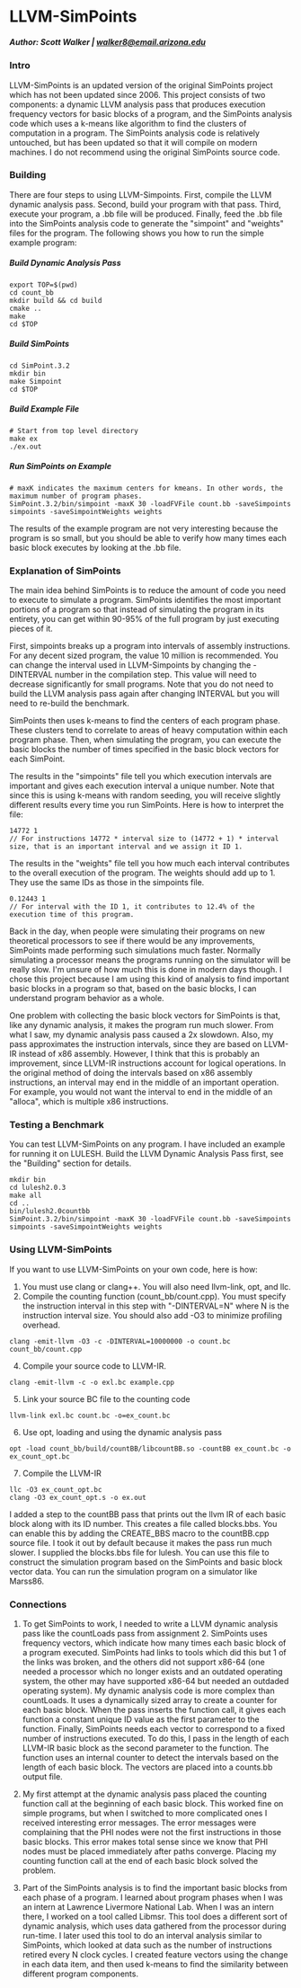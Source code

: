 # LLVM-SimPoints
##### Author: Scott Walker | walker8@email.arizona.edu
### Intro
LLVM-SimPoints is an updated version of the original SimPoints project which has not been updated since 2006. This project consists of two components: a dynamic LLVM analysis pass that produces execution frequency vectors for basic blocks of a program, and the SimPoints analysis code which uses a k-means like algorithm to find the clusters of computation in a program. The SimPoints analysis code is relatively untouched, but has been updated so that it will compile on modern machines. I do not recommend using the original SimPoints source code.

### Building
There are four steps to using LLVM-Simpoints. First, compile the LLVM dynamic analysis pass. Second, build your program with that pass. Third, execute your program, a .bb file will be produced. Finally, feed the .bb file into the SimPoints analysis code to generate the "simpoint" and "weights" files for the program. The following shows you how to run the simple example program:

##### Build Dynamic Analysis Pass
```
export TOP=$(pwd)
cd count_bb
mkdir build && cd build
cmake ..
make
cd $TOP
```

##### Build  SimPoints
```
cd SimPoint.3.2
mkdir bin
make Simpoint
cd $TOP
```

##### Build Example File
```
# Start from top level directory
make ex
./ex.out
```

##### Run SimPoints on Example
```
# maxK indicates the maximum centers for kmeans. In other words, the maximum number of program phases.
SimPoint.3.2/bin/simpoint -maxK 30 -loadFVFile count.bb -saveSimpoints simpoints -saveSimpointWeights weights
```

The results of the example program are not very interesting because the program is so small, but you should be able to verify how many times each basic block executes by looking at the .bb file.

### Explanation of SimPoints
The main idea behind SimPoints is to reduce the amount of code you need to execute to simulate a program. SimPoints identifies the most important portions of a program so that instead of simulating the program in its entirety, you can get within 90-95% of the full program by just executing pieces of it. 

First, simpoints breaks up a program into intervals of assembly instructions. For any decent sized program, the value 10 million is recommended. You can change the interval used in LLVM-Simpoints by changing the -DINTERVAL number in the compilation step. This value will need to decrease significantly for small programs. Note that you do not need to build the LLVM analysis pass again after changing INTERVAL but you will need to re-build the benchmark. 

SimPoints then uses k-means to find the centers of each program phase. These clusters tend to correlate to areas of heavy computation within each program phase. Then, when simulating the program, you can execute the basic blocks the number of times specified in the basic block vectors for each SimPoint.

The results in the "simpoints" file tell you which execution intervals are important and gives each execution interval a unique number. Note that since this is using k-means with random seeding, you will receive slightly different results every time you run SimPoints. Here is how to interpret the file:
```
14772 1
// For instructions 14772 * interval size to (14772 + 1) * interval size, that is an important interval and we assign it ID 1.
```

The results in the "weights" file tell you how much each interval contributes to the overall execution of the program. The weights should add up to 1. They use the same IDs as those in the simpoints file.
```
0.12443 1
// For interval with the ID 1, it contributes to 12.4% of the execution time of this program.
```

Back in the day, when people were simulating their programs on new theoretical processors to see if there would be any improvements, SimPoints made performing such simulations much faster. Normally simulating a processor means the programs running on the simulator will be really slow. I'm unsure of how much this is done in modern days though. I chose this project because I am using this kind of analysis to find important basic blocks in a program so that, based on the basic blocks, I can understand program behavior as a whole. 

One problem with collecting the basic block vectors for SimPoints is that, like any dynamic analysis, it makes the program run much slower. From what I saw, my dynamic analysis pass caused a 2x slowdown. Also, my pass approximates the instruction intervals, since they are based on LLVM-IR instead of x86 assembly. However, I think that this is probably an improvement, since LLVM-IR instructions account for logical operations. In the original method of doing the intervals based on x86 assembly instructions, an interval may end in the middle of an important operation. For example, you would not want the interval to end in the middle of an "alloca", which is multiple x86 instructions.

### Testing a Benchmark
You can test LLVM-SimPoints on any program. I have included an example for running it on LULESH. Build the LLVM Dynamic Analysis Pass first, see the "Building" section for details.
```
mkdir bin
cd lulesh2.0.3
make all
cd ..
bin/lulesh2.0countbb
SimPoint.3.2/bin/simpoint -maxK 30 -loadFVFile count.bb -saveSimpoints simpoints -saveSimpointWeights weights
```
### Using LLVM-SimPoints
If you want to use LLVM-SimPoints on your own code, here is how:

1. You must use clang or clang++. You will also need llvm-link, opt, and llc.
2. Compile the counting function (count_bb/count.cpp). You must specify the instruction interval in this step with "-DINTERVAL=N" where N is the instruction interval size. You should also add -O3 to minimize profiling overhead.
```
clang -emit-llvm -O3 -c -DINTERVAL=10000000 -o count.bc count_bb/count.cpp

```
4. Compile your source code to LLVM-IR. 
```
clang -emit-llvm -c -o exl.bc example.cpp
```
5. Link your source BC file to the counting code
```
llvm-link exl.bc count.bc -o=ex_count.bc
```
6. Use opt, loading and using the dynamic analysis pass
```
opt -load count_bb/build/countBB/libcountBB.so -countBB ex_count.bc -o ex_count_opt.bc
```
7. Compile the LLVM-IR
```
llc -O3 ex_count_opt.bc 
clang -O3 ex_count_opt.s -o ex.out
```

I added a step to the countBB pass that prints out the llvm IR of each basic block along with its ID number. This creates a file called blocks.bbs. You can enable this by adding the CREATE_BBS macro to the countBB.cpp source file. I took it out by default because it makes the pass run much slower. I supplied the blocks.bbs file for lulesh. You can use this file to construct the simulation program based on the SimPoints and basic block vector data. You can run the simulation program on a simulator like Marss86.


### Connections
1. To get SimPoints to work, I needed to write a LLVM dynamic analysis pass like the countLoads pass from assignment 2. SimPoints uses frequency vectors, which indicate how many times each basic block of a program executed. SimPoints had links to tools which did this but 1 of the links was broken, and the others did not support x86-64 (one needed a processor which no longer exists and an outdated operating system, the other may have supported x86-64 but needed an outdaded operating system). My dynamic analysis code is more complex than countLoads. It uses a dynamically sized array to create a counter for each basic block. When the pass inserts the function call, it gives each function a constant unique ID value as the first parameter to the function. Finally, SimPoints needs each vector to correspond to a fixed number of instructions executed. To do this, I pass in the length of each LLVM-IR basic block as the second parameter to the function. The function uses an internal counter to detect the intervals based on the length of each basic block. The vectors are placed into a counts.bb output file.

2. My first attempt at the dynamic analysis pass placed the counting function call at the beginning of each basic block. This worked fine on simple programs, but when I switched to more complicated ones I received interesting error messages. The error messages were complaining that the PHI nodes were not the first instructions in those basic blocks. This error makes total sense since we know that PHI nodes must be placed immediately after paths converge. Placing my counting function call at the end of each basic block solved the problem.

3. Part of the SimPoints analysis is to find the important basic blocks from each phase of a program. I learned about program phases when I was an intern at Lawrence Livermore National Lab. When I was an intern there, I worked on a tool called Libmsr. This tool does a different sort of dynamic analysis, which uses data gathered from the processor during run-time. I later used this tool to do an interval analysis similar to SimPoints, which looked at data such as the number of instructions retired every N clock cycles. I created feature vectors using the change in each data item, and then used k-means to find the similarity between different program components.
